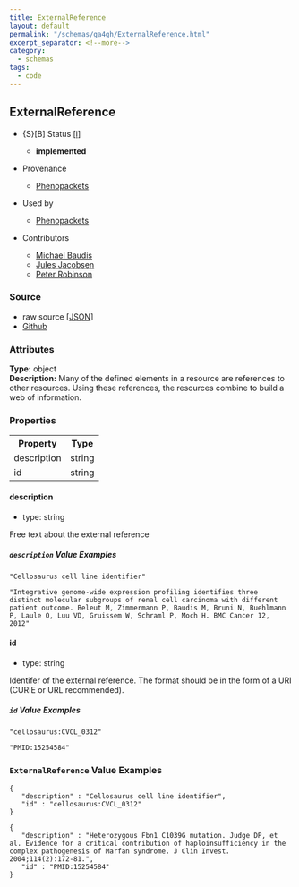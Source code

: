 ```yaml
---
title: ExternalReference
layout: default
permalink: "/schemas/ga4gh/ExternalReference.html"
excerpt_separator: <!--more-->
category:
  - schemas
tags:
  - code
---
```



## ExternalReference

* {S}[B] Status  [[i]](https://schemablocks.org/about/sb-status-levels.html)
    - __implemented__

* Provenance  

    - [Phenopackets](https://github.com/phenopackets/phenopacket-schema/blob/master/docs/externalreference.rst)  
* Used by  

    - [Phenopackets](https://github.com/phenopackets/phenopacket-schema/blob/master/docs/externalreference.rst)  
* Contributors  

    - [Michael Baudis](https://orcid.org/0000-0002-9903-4248)  
    - [Jules Jacobsen](https://orcid.org/0000-0002-3265-15918)  
    - [Peter Robinson](https://orcid.org/0000-0002-0736-91998)  
<!--more-->

### Source

* raw source [[JSON](./ExternalReference.json)]
* [Github](https://github.com/ga4gh-schemablocks/blocks/blob/master/schemas/ExternalReference.yaml)

### Attributes
  
__Type:__ object  
__Description:__ Many of the defined elements in a resource are references to other resources.
Using these references, the resources combine to build a web of information.


### Properties

<table>
  <tr>
    <th>Property</th>
    <th>Type</th>
  </tr>
  <tr>
    <td>description</td>
    <td>string</td>
  </tr>
  <tr>
    <td>id</td>
    <td>string</td>
  </tr>

</table>


#### description

* type: string

Free text about the external reference

##### `description` Value Examples  

```
"Cellosaurus cell line identifier"
```
```
"Integrative genome-wide expression profiling identifies three distinct molecular subgroups of renal cell carcinoma with different patient outcome. Beleut M, Zimmermann P, Baudis M, Bruni N, Buehlmann P, Laule O, Luu VD, Gruissem W, Schraml P, Moch H. BMC Cancer 12, 2012"
```

#### id

* type: string

Identifer of the external reference. The format should be in the form
of a URI (CURIE or URL recommended).


##### `id` Value Examples  

```
"cellosaurus:CVCL_0312"
```
```
"PMID:15254584"
```


### `ExternalReference` Value Examples  

```
{
   "description" : "Cellosaurus cell line identifier",
   "id" : "cellosaurus:CVCL_0312"
}
```
```
{
   "description" : "Heterozygous Fbn1 C1039G mutation. Judge DP, et al. Evidence for a critical contribution of haploinsufficiency in the complex pathogenesis of Marfan syndrome. J Clin Invest. 2004;114(2):172-81.",
   "id" : "PMID:15254584"
}
```


